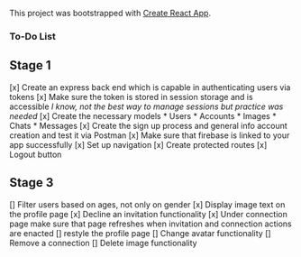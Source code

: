 This project was bootstrapped with [Create React App](https://github.com/facebook/create-react-app).

### To-Do List

## Stage 1
[x] Create an express back end which is capable in authenticating users via tokens
[x] Make sure the token is stored in session storage and is accessible *I know, not the best way to manage sessions but practice was needed*
[x] Create the necessary models
    * Users
    * Accounts
    * Images
    * Chats
    * Messages
[x] Create the sign up process and general info account creation and test it via Postman
[x] Make sure that firebase is linked to your app successfully
[x] Set up navigation
[x] Create protected routes
[x] Logout button

## Stage 3
[] Filter users based on ages, not only on gender
[x] Display image text on the profile page
[x] Decline an invitation functionality
[x] Under connection page make sure that page refreshes when invitation and connection actions are enacted
[] restyle the profile page
[] Change avatar functionality
[] Remove a connection
[] Delete image functionality
